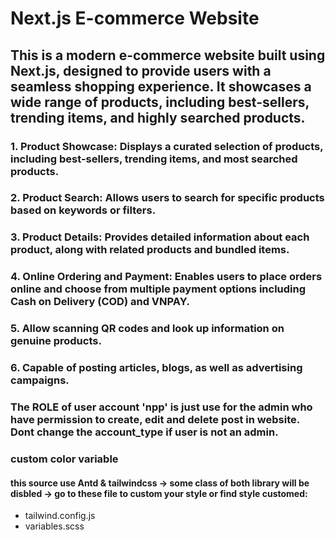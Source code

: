 # Next.js E-commerce Website

## This is a modern e-commerce website built using Next.js, designed to provide users with a seamless shopping experience. It showcases a wide range of products, including best-sellers, trending items, and highly searched products.

### 1. Product Showcase: Displays a curated selection of products, including best-sellers, trending items, and most searched products.

### 2. Product Search: Allows users to search for specific products based on keywords or filters.

### 3. Product Details: Provides detailed information about each product, along with related products and bundled items.

### 4. Online Ordering and Payment: Enables users to place orders online and choose from multiple payment options including Cash on Delivery (COD) and VNPAY.

### 5. Allow scanning QR codes and look up information on genuine products.

### 6. Capable of posting articles, blogs, as well as advertising campaigns.

### The ROLE of user account 'npp' is just use for the admin who have permission to create, edit and delete post in website. Dont change the account_type if user is not an admin.

### custom color variable
#### this source use Antd & tailwindcss -> some class of both library will be disbled -> go to these file to custom your style or find style customed:

- tailwind.config.js
- variables.scss